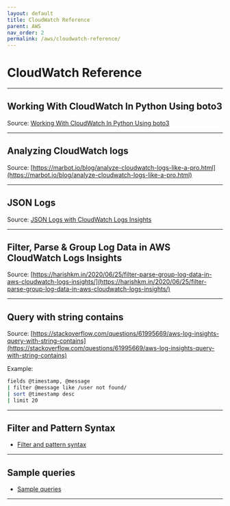 ```yaml
---
layout: default
title: CloudWatch Reference
parent: AWS
nav_order: 2
permalink: /aws/cloudwatch-reference/
---
```


# CloudWatch Reference

------------------------------------------------------------------------------------------------------------------------------------

## Working With CloudWatch In Python Using boto3

Source: [Working With CloudWatch In Python Using boto3](https://hands-on.cloud/working-with-cloudwatch-in-python-using-boto3/)

------------------------------------------------------------------------------------------------------------------------------------

## Analyzing CloudWatch logs

Source: [https://marbot.io/blog/analyze-cloudwatch-logs-like-a-pro.html](https://marbot.io/blog/analyze-cloudwatch-logs-like-a-pro.html)

------------------------------------------------------------------------------------------------------------------------------------

## JSON Logs

Source: [JSON Logs with CloudWatch Logs Insights](https://aws.plainenglish.io/json-logs-with-cloudwatch-logs-insights-66dca9370ed4)

------------------------------------------------------------------------------------------------------------------------------------

## Filter, Parse & Group Log Data in AWS CloudWatch Logs Insights

Source: [https://harishkm.in/2020/06/25/filter-parse-group-log-data-in-aws-cloudwatch-logs-insights/](https://harishkm.in/2020/06/25/filter-parse-group-log-data-in-aws-cloudwatch-logs-insights/)

------------------------------------------------------------------------------------------------------------------------------------

## Query with string contains

Source: [https://stackoverflow.com/questions/61995669/aws-log-insights-query-with-string-contains](https://stackoverflow.com/questions/61995669/aws-log-insights-query-with-string-contains)

Example:

```bash
fields @timestamp, @message
| filter @message like /user not found/
| sort @timestamp desc
| limit 20
```

------------------------------------------------------------------------------------------------------------------------------------

## Filter and Pattern Syntax

- [Filter and pattern syntax](https://docs.aws.amazon.com/AmazonCloudWatch/latest/logs/FilterAndPatternSyntax.html)

------------------------------------------------------------------------------------------------------------------------------------

## Sample queries

- [Sample queries](https://docs.aws.amazon.com/AmazonCloudWatch/latest/logs/CWL_QuerySyntax-examples.html)

------------------------------------------------------------------------------------------------------------------------------------